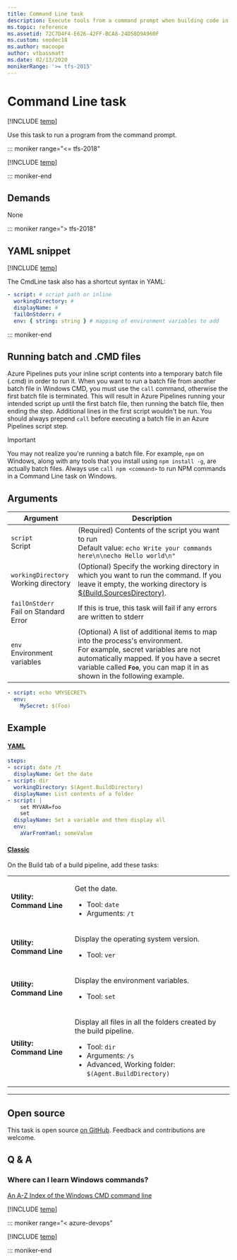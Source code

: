 ```yaml
---
title: Command Line task
description: Execute tools from a command prompt when building code in Azure Pipelines and Team Foundation Server (TFS)
ms.topic: reference
ms.assetid: 72C7D4F4-E626-42FF-BCA8-24D58D9A960F
ms.custom: seodec18
ms.author: macoope
author: vtbassmatt
ms.date: 02/13/2020
monikerRange: '>= tfs-2015'
---
```


# Command Line task

[!INCLUDE [temp](../../includes/version-tfs-2015-rtm.md)]

Use this task to run a program from the command prompt.

::: moniker range="<= tfs-2018"

[!INCLUDE [temp](../../includes/concept-rename-note.md)]

::: moniker-end

## Demands

None

::: moniker range="> tfs-2018"

## YAML snippet

[!INCLUDE [temp](../includes/yaml/CmdLineV2.md)]

The CmdLine task also has a shortcut syntax in YAML:

```yaml
- script: # script path or inline
  workingDirectory: #
  displayName: #
  failOnStderr: #
  env: { string: string } # mapping of environment variables to add
```

::: moniker-end

## Running batch and .CMD files

Azure Pipelines puts your inline script contents into a temporary batch file (.cmd) in order to run it.
When you want to run a batch file from another batch file in Windows CMD, you must use the `call` command, otherwise the first batch file is terminated.
This will result in Azure Pipelines running your intended script up until the first batch file, then running the batch file, then ending the step.
Additional lines in the first script wouldn't be run.
You should always prepend `call` before executing a batch file in an Azure Pipelines script step.

> [!IMPORTANT]
> You may not realize you're running a batch file.
> For example, `npm` on Windows, along with any tools that you install using `npm install -g`, are actually batch files.
> Always use `call npm <command>` to run NPM commands in a Command Line task on Windows.

## Arguments

| Argument                                  | Description                                                                                                                                                                                                                                        |
| ----------------------------------------- | -------------------------------------------------------------------------------------------------------------------------------------------------------------------------------------------------------------------------------------------------- |
| `script`<br/>Script                       | (Required) Contents of the script you want to run <br/>Default value: `echo Write your commands here\n\necho Hello world\n"`                                                                                                                       |
| `workingDirectory`<br/>Working directory  | (Optional) Specify the working directory in which you want to run the command. If you leave it empty, the working directory is [$(Build.SourcesDirectory)](../../build/variables.md).                                                              |
| `failOnStderr`<br/>Fail on Standard Error | If this is true, this task will fail if any errors are written to stderr                                                                                                                                                                           |
| `env`<br/>Environment variables           | (Optional) A list of additional items to map into the process's environment. <br/>For example, secret variables are not automatically mapped. If you have a secret variable called **`Foo`**, you can map it in as shown in the following example. |

```YAML
- script: echo %MYSECRET%
  env:
    MySecret: $(Foo)
```

## Example

#### [YAML](#tab/yaml/)

```yaml
steps:
- script: date /t
  displayName: Get the date
- script: dir
  workingDirectory: $(Agent.BuildDirectory)
  displayName: List contents of a folder
- script: |
    set MYVAR=foo
    set
  displayName: Set a variable and then display all
  env:
    aVarFromYaml: someValue
```

#### [Classic](#tab/classic/)

On the Build tab of a build pipeline, add these tasks:

<table>
   <tr>
      <td>
<img src="media/command-line.png" alt=""/>
<br/><strong>Utility: Command Line</strong>
      </td>
<td>
<p>Get the date.</p>
<ul>
<li>Tool: <code>date</code></li>
 <li>Arguments: <code>/t</code></li>
</ul>
      </td>
</tr>
<tr>
<td>
<img src="media/command-line.png" alt=""/>
<br/><strong>Utility: Command Line</strong></td>
<td>
<p>Display the operating system version.</p>
<ul>
<li>Tool: <code>ver</code></li>
 </ul>
</td>
        </tr>
        <tr>
      <td>
<img src="media/command-line.png" alt=""/>
<br/><strong>Utility: Command Line</strong></td>
<td>
<p>Display the environment variables.</p>
<ul>
<li>Tool: <code>set</code></li>
</ul>
</td>
        </tr>
        <tr>
      <td>
<img src="media/command-line.png" alt=""/>
<br/><strong>Utility: Command Line</strong></td>
<td>
<p>Display all files in all the folders created by the build pipeline.</p>
<ul>
<li>Tool: <code>dir</code></li>
 <li>Arguments: <code>/s</code></li>
<li>Advanced, Working folder: <code>$(Agent.BuildDirectory)</code></li>
</ul>
</td>
        </tr>
</table>

---

## Open source

This task is open source [on GitHub](https://github.com/Microsoft/azure-pipelines-tasks). Feedback and contributions are welcome.

## Q & A

<!-- BEGINSECTION class="md-qanda" -->

### Where can I learn Windows commands?

[An A-Z Index of the Windows CMD command line](https://ss64.com/nt/)

[!INCLUDE [temp](../../includes/qa-agents.md)]

::: moniker range="< azure-devops"

[!INCLUDE [temp](../../includes/qa-versions.md)]

::: moniker-end

<!-- ENDSECTION -->
